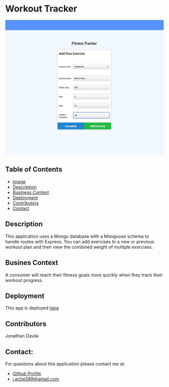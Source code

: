 

  # Workout Tracker



  ![](public/images/screenshot.png)




  ## Table of Contents

  - [Image](#image)
  - [Description](#description)
  - [Business Context](#businesscontext)
  - [Deployment](#deployment)
  - [Contributors](#contributors)
  - [Contact](#contact)

 

  ## Description

  This application uses a Mongo database with a Mongoose schema to handle routes with Express. You can add exercises to a new or previous workout plan and then view the combined weight of multiple exercises. 



   ## Busines Context

  A consumer will reach their fitness goals more quickly when they track their workout progress.



  ## Deployment
  
  This app is deployed [here](https://git.heroku.com/workingitout.git)
  


  ## Contributors

  Jonathan Davila

    
  
  ## Contact:

  For questions about this application please contact me at: 
  - [Github Profile](https://github.com/jdavila10)
  - j.eche589@gmail.com
  
    